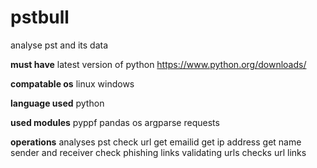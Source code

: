 # pstbull
analyse pst and its data

**must have** latest version of python
https://www.python.org/downloads/

**compatable os**
  linux 
  windows

**language used**
  python

**used modules**
  pyppf
  pandas 
  os
  argparse
  requests 

**operations**
  analyses pst 
  check url
  get emailid
  get ip address 
  get name sender and receiver
  check phishing links 
  validating urls
  checks url links
  
